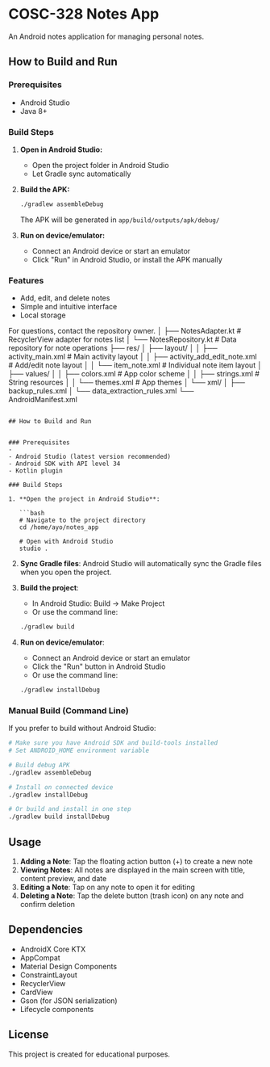 # COSC-328 Notes App

An Android notes application for managing personal notes.

## How to Build and Run

### Prerequisites
- Android Studio
- Java 8+

### Build Steps

1. **Open in Android Studio:**
   - Open the project folder in Android Studio
   - Let Gradle sync automatically

2. **Build the APK:**
   ```bash
   ./gradlew assembleDebug
   ```
   The APK will be generated in `app/build/outputs/apk/debug/`

3. **Run on device/emulator:**
   - Connect an Android device or start an emulator
   - Click "Run" in Android Studio, or install the APK manually

### Features
- Add, edit, and delete notes
- Simple and intuitive interface
- Local storage

For questions, contact the repository owner.
│   ├── NotesAdapter.kt          # RecyclerView adapter for notes list
│   └── NotesRepository.kt       # Data repository for note operations
├── res/
│   ├── layout/
│   │   ├── activity_main.xml           # Main activity layout
│   │   ├── activity_add_edit_note.xml  # Add/edit note layout
│   │   └── item_note.xml              # Individual note item layout
│   ├── values/
│   │   ├── colors.xml          # App color scheme
│   │   ├── strings.xml         # String resources
│   │   └── themes.xml          # App themes
│   └── xml/
│       ├── backup_rules.xml
│       └── data_extraction_rules.xml
└── AndroidManifest.xml
```

## How to Build and Run

 
### Prerequisites
-
- Android Studio (latest version recommended)
- Android SDK with API level 34
- Kotlin plugin

### Build Steps

1. **Open the project in Android Studio**:
   
   ```bash
   # Navigate to the project directory
   cd /home/ayo/notes_app
   
   # Open with Android Studio
   studio .
   ```

2. **Sync Gradle files**: Android Studio will automatically sync the Gradle files when you open the project.

3. **Build the project**:
   - In Android Studio: Build → Make Project
   - Or use the command line:
   
   ```bash
   ./gradlew build
   ```

4. **Run on device/emulator**:
   - Connect an Android device or start an emulator
   - Click the "Run" button in Android Studio
   - Or use the command line:
   ```bash
   ./gradlew installDebug
   ```

### Manual Build (Command Line)

If you prefer to build without Android Studio:

```bash
# Make sure you have Android SDK and build-tools installed
# Set ANDROID_HOME environment variable

# Build debug APK
./gradlew assembleDebug

# Install on connected device
./gradlew installDebug

# Or build and install in one step
./gradlew build installDebug
```

## Usage

1. **Adding a Note**: Tap the floating action button (+) to create a new note
2. **Viewing Notes**: All notes are displayed in the main screen with title, content preview, and date
3. **Editing a Note**: Tap on any note to open it for editing
4. **Deleting a Note**: Tap the delete button (trash icon) on any note and confirm deletion

## Dependencies

- AndroidX Core KTX
- AppCompat
- Material Design Components
- ConstraintLayout
- RecyclerView
- CardView
- Gson (for JSON serialization)
- Lifecycle components

## License

This project is created for educational purposes.
